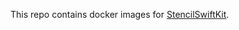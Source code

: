 This repo contains docker images for [StencilSwiftKit](https://github.com/SwiftGen/StencilSwiftKit).
